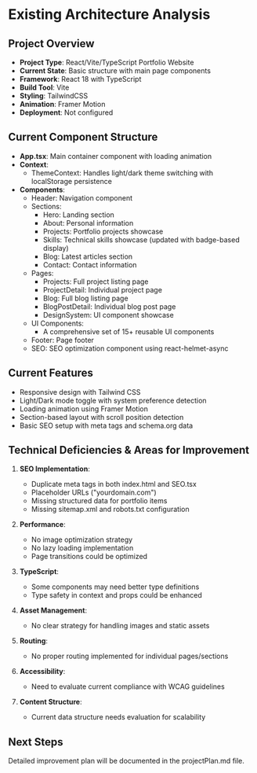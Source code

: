 # Existing Architecture Analysis

## Project Overview
- **Project Type**: React/Vite/TypeScript Portfolio Website
- **Current State**: Basic structure with main page components
- **Framework**: React 18 with TypeScript
- **Build Tool**: Vite
- **Styling**: TailwindCSS
- **Animation**: Framer Motion
- **Deployment**: Not configured

## Current Component Structure
- **App.tsx**: Main container component with loading animation
- **Context**:
  - ThemeContext: Handles light/dark theme switching with localStorage persistence
- **Components**:
  - Header: Navigation component
  - Sections:
    - Hero: Landing section
    - About: Personal information
    - Projects: Portfolio projects showcase
    - Skills: Technical skills showcase (updated with badge-based display)
    - Blog: Latest articles section
    - Contact: Contact information
  - Pages:
    - Projects: Full project listing page
    - ProjectDetail: Individual project page
    - Blog: Full blog listing page
    - BlogPostDetail: Individual blog post page
    - DesignSystem: UI component showcase
  - UI Components:
    - A comprehensive set of 15+ reusable UI components
  - Footer: Page footer
  - SEO: SEO optimization component using react-helmet-async

## Current Features
- Responsive design with Tailwind CSS
- Light/Dark mode toggle with system preference detection
- Loading animation using Framer Motion
- Section-based layout with scroll position detection
- Basic SEO setup with meta tags and schema.org data

## Technical Deficiencies & Areas for Improvement
1. **SEO Implementation**:
   - Duplicate meta tags in both index.html and SEO.tsx
   - Placeholder URLs ("yourdomain.com")
   - Missing structured data for portfolio items
   - Missing sitemap.xml and robots.txt configuration

2. **Performance**:
   - No image optimization strategy
   - No lazy loading implementation
   - Page transitions could be optimized

3. **TypeScript**:
   - Some components may need better type definitions
   - Type safety in context and props could be enhanced

4. **Asset Management**:
   - No clear strategy for handling images and static assets

5. **Routing**:
   - No proper routing implemented for individual pages/sections

6. **Accessibility**:
   - Need to evaluate current compliance with WCAG guidelines

7. **Content Structure**:
   - Current data structure needs evaluation for scalability

## Next Steps
Detailed improvement plan will be documented in the projectPlan.md file.
